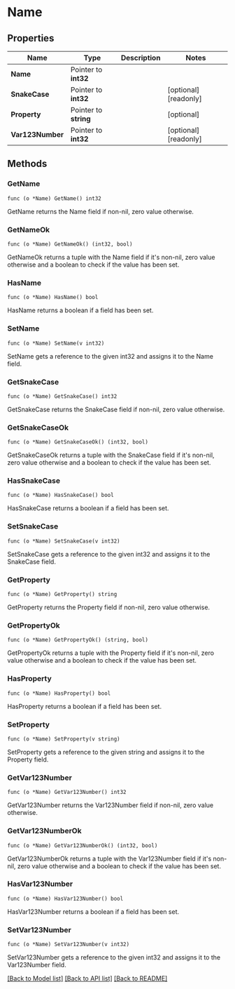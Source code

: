 # Name

## Properties

Name | Type | Description | Notes
------------ | ------------- | ------------- | -------------
**Name** | Pointer to **int32** |  | 
**SnakeCase** | Pointer to **int32** |  | [optional] [readonly] 
**Property** | Pointer to **string** |  | [optional] 
**Var123Number** | Pointer to **int32** |  | [optional] [readonly] 

## Methods

### GetName

`func (o *Name) GetName() int32`

GetName returns the Name field if non-nil, zero value otherwise.

### GetNameOk

`func (o *Name) GetNameOk() (int32, bool)`

GetNameOk returns a tuple with the Name field if it's non-nil, zero value otherwise
and a boolean to check if the value has been set.

### HasName

`func (o *Name) HasName() bool`

HasName returns a boolean if a field has been set.

### SetName

`func (o *Name) SetName(v int32)`

SetName gets a reference to the given int32 and assigns it to the Name field.

### GetSnakeCase

`func (o *Name) GetSnakeCase() int32`

GetSnakeCase returns the SnakeCase field if non-nil, zero value otherwise.

### GetSnakeCaseOk

`func (o *Name) GetSnakeCaseOk() (int32, bool)`

GetSnakeCaseOk returns a tuple with the SnakeCase field if it's non-nil, zero value otherwise
and a boolean to check if the value has been set.

### HasSnakeCase

`func (o *Name) HasSnakeCase() bool`

HasSnakeCase returns a boolean if a field has been set.

### SetSnakeCase

`func (o *Name) SetSnakeCase(v int32)`

SetSnakeCase gets a reference to the given int32 and assigns it to the SnakeCase field.

### GetProperty

`func (o *Name) GetProperty() string`

GetProperty returns the Property field if non-nil, zero value otherwise.

### GetPropertyOk

`func (o *Name) GetPropertyOk() (string, bool)`

GetPropertyOk returns a tuple with the Property field if it's non-nil, zero value otherwise
and a boolean to check if the value has been set.

### HasProperty

`func (o *Name) HasProperty() bool`

HasProperty returns a boolean if a field has been set.

### SetProperty

`func (o *Name) SetProperty(v string)`

SetProperty gets a reference to the given string and assigns it to the Property field.

### GetVar123Number

`func (o *Name) GetVar123Number() int32`

GetVar123Number returns the Var123Number field if non-nil, zero value otherwise.

### GetVar123NumberOk

`func (o *Name) GetVar123NumberOk() (int32, bool)`

GetVar123NumberOk returns a tuple with the Var123Number field if it's non-nil, zero value otherwise
and a boolean to check if the value has been set.

### HasVar123Number

`func (o *Name) HasVar123Number() bool`

HasVar123Number returns a boolean if a field has been set.

### SetVar123Number

`func (o *Name) SetVar123Number(v int32)`

SetVar123Number gets a reference to the given int32 and assigns it to the Var123Number field.


[[Back to Model list]](../README.md#documentation-for-models) [[Back to API list]](../README.md#documentation-for-api-endpoints) [[Back to README]](../README.md)


